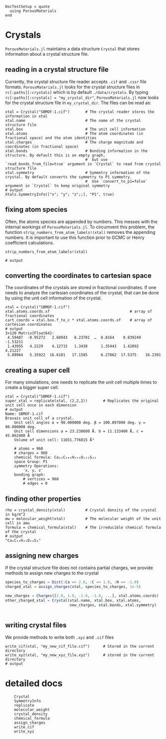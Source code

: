 ```@meta
DocTestSetup = quote
  using PorousMaterials
end
```

# Crystals

`PorousMaterials.jl` maintains a data structure `Crystal` that stores information about a crystal structure file.

## reading in a crystal structure file

Currently, the crystal structure file reader accepts `.cif` and `.cssr` file formats. `PorousMaterials.jl` looks for the crystal structure files in `rc[:paths][:crystals]` which is by default `./data/crystals`. By typing `rc[:paths][:crystals] = "my_crystal_dir"`, `PorousMaterials.jl` now looks for the crystal structure file in `my_crystal_dir`.
The files can be read as:

```jldoctest crystal; output=false
xtal = Crystal("SBMOF-1.cif")       # The crystal reader stores the information in xtal
xtal.name                           # The name of the crystal structure file
xtal.box                            # The unit cell information
xtal.atoms                          # The atom coordinates (in fractional space) and the atom identities
xtal.charges                        # The charge magnitude and coordinates (in fractional space)
xtal.bonds                          # Bonding information in the structure. By default this is an empty graph,
                                    #  but use `read_bonds_from_file=true` argument in `Crystal` to read from crystal structure file
xtal.symmetry                       # Symmetry information of the crystal. By default converts the symmetry to P1 symmetry.
                                    #  Use `convert_to_p1=false` argument in `Crystal` to keep original symmetry
# output
Xtals.SymmetryInfo(["x"; "y"; "z";;], "P1", true)
```

## fixing atom species

Often, the atoms species are appended by numbers. This messes with the internal workings of `PorousMaterials.jl`.
To circumvent this problem, the function `strip_numbers_from_atom_labels!(xtal)` removes the appending numbers.
It is important to use this function prior to GCMC or Henry coefficient calculations.

```jldoctest crystal; output=false
strip_numbers_from_atom_labels!(xtal)

# output
```

## converting the coordinates to cartesian space

The coordinates of the crystals are stored in fractional coordinates. If one needs to analyze the cartesian coordinates of the crystal,
that can be done by using the unit cell information of the crystal.

```jldoctest crystal
xtal = Crystal("SBMOF-1.cif")
xtal.atoms.coords.xf                                    # array of fractional coordinates
cart_coords = xtal.box.f_to_c * xtal.atoms.coords.xf    # array of cartesian coordinates
# output
3×120 Matrix{Float64}:
 4.59487  -0.95272   2.68943   8.23701  …  8.8164    0.839249  -1.53211
 1.43955   4.2229    4.12715   1.3438      1.35443   1.42892    4.21227
 5.89964   5.35922  16.6181   17.1585      6.27862  17.5375    16.2391
```

## creating a super cell

For many simulations, one needs to replicate the unit cell multiple times to create a bigger super cell.

```jldoctest crystal
xtal = Crystal("SBMOF-1.cif")
super_xtal = replicate(xtal, (2,2,2))       # Replicates the original unit cell once in each dimension
# output
Name: SBMOF-1.cif
Bravais unit cell of a crystal.
	Unit cell angles α = 90.000000 deg. β = 100.897000 deg. γ = 90.000000 deg.
	Unit cell dimensions a = 23.238600 Å. b = 11.133400 Å, c = 45.862400 Å
	Volume of unit cell: 11651.776815 Å³

	# atoms = 960
	# charges = 960
	chemical formula: Ca₃₂C₄₄₈H₂₅₆O₁₉₂S₃₂
	space Group: P1
	symmetry Operations:
		'x, y, z'
	bonding graph:
		# vertices = 960
		# edges = 0
```

## finding other properties

```jldoctest crystal; output=false
rho = crystal_density(xtal)         # Crystal density of the crystal in kg/m^2
mw = molecular_weight(xtal)         # The molecular weight of the unit cell in amu
formula = chemical_formula(xtal)    # The irreducible chemical formula of the crystal
# output
"Ca₄C₅₆H₃₂O₂₄S₄"
```

## assigning new charges

If the crystal structure file does not contains partial charges, we provide methods to assign new charges to the crystal

```julia
species_to_charges = Dict(:Ca => 2.0, :C => 1.0, :H => -1.0)                # This method assigns a static charge to atom species
charged_xtal = assign_charges(xtal, species_to_charges, 1e-5)                # This function creates a new charged `Crystal` object.
                                                                            #   The function checks for charge neutrality with a tolerance of 1e-5
new_charges = Charges([2.0, 1.0, -1.0, -1.0, ...], xtal.atoms.coords)
other_charged_xtal = Crystal(xtal.name, xtal.box, xtal.atoms,               # Here we create a new `Charges` object using an array of new charges.
                             new_charges, xtal.bonds, xtal.symmetry)        #   The number of charges in the array has to be equal to the number of atoms
                                                                            #   and finally a new `Crystal` object is manually created
```

## writing crystal files

We provide methods to write both `.xyz` and `.cif` files

```jldoctest crystal; output=false
write_cif(xtal, "my_new_cif_file.cif")      # Stored in the current directory
write_xyz(xtal, "my_new_xyz_file.xyz")      # stored in the current directory
# output

```


# detailed docs

```@docs
    Crystal
    SymmetryInfo
    replicate
    molecular_weight
    crystal_density
    chemical_formula
    assign_charges
    write_cif
    write_xyz
```
